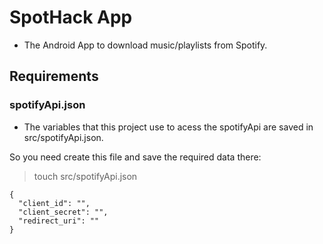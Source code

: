 # SpotHack App

* The Android App to download music/playlists from Spotify.

## Requirements

### spotifyApi.json

* The variables that this project use to acess the spotifyApi are saved in src/spotifyApi.json.

So you need create this file and save the required data there:

> touch src/spotifyApi.json

```
{
  "client_id": "",
  "client_secret": "",
  "redirect_uri": ""
}
```
